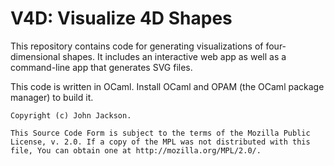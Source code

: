 # V4D: Visualize 4D Shapes

This repository contains code for generating visualizations of four-dimensional
shapes. It includes an interactive web app as well as a command-line app that
generates SVG files.

This code is written in OCaml. Install OCaml and OPAM (the OCaml package
manager) to build it.

    Copyright (c) John Jackson.

    This Source Code Form is subject to the terms of the Mozilla Public
    License, v. 2.0. If a copy of the MPL was not distributed with this
    file, You can obtain one at http://mozilla.org/MPL/2.0/.
